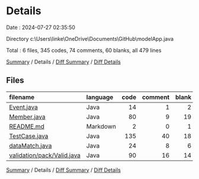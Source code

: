 # Details

Date : 2024-07-27 02:35:50

Directory c:\\Users\\linke\\OneDrive\\Documents\\GitHub\\modelApp.java

Total : 6 files,  345 codes, 74 comments, 60 blanks, all 479 lines

[Summary](results.md) / Details / [Diff Summary](diff.md) / [Diff Details](diff-details.md)

## Files
| filename | language | code | comment | blank | total |
| :--- | :--- | ---: | ---: | ---: | ---: |
| [Event.java](/Event.java) | Java | 14 | 1 | 2 | 17 |
| [Member.java](/Member.java) | Java | 80 | 9 | 19 | 108 |
| [README.md](/README.md) | Markdown | 2 | 0 | 1 | 3 |
| [TestCase.java](/TestCase.java) | Java | 135 | 40 | 18 | 193 |
| [dataMatch.java](/dataMatch.java) | Java | 24 | 8 | 6 | 38 |
| [validation/pack/Valid.java](/validation/pack/Valid.java) | Java | 90 | 16 | 14 | 120 |

[Summary](results.md) / Details / [Diff Summary](diff.md) / [Diff Details](diff-details.md)